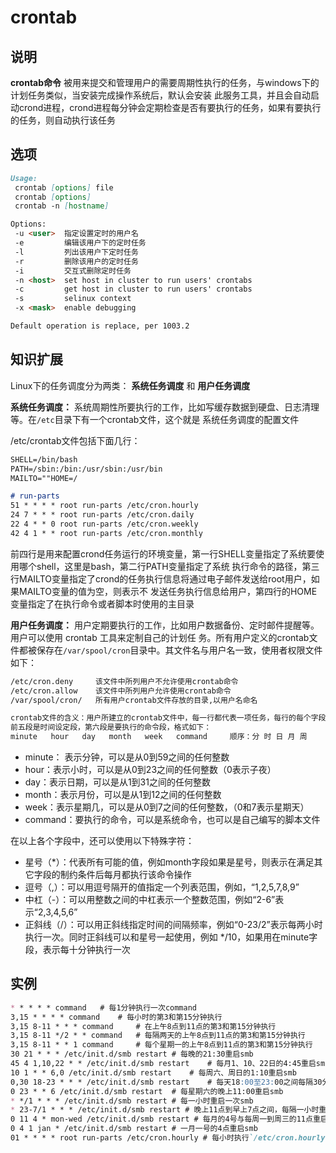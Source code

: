 # **crontab**

## 说明

**crontab命令** 被用来提交和管理用户的需要周期性执行的任务，与windows下的计划任务类似，当安装完成操作系统后，默认会安装
此服务工具，并且会自动启动crond进程，crond进程每分钟会定期检查是否有要执行的任务，如果有要执行的任务，则自动执行该任务

## 选项

```markdown
Usage:
 crontab [options] file
 crontab [options]
 crontab -n [hostname]

Options:
 -u <user>  指定设置定时的用户名
 -e         编辑该用户下的定时任务
 -l         列出该用户下定时任务
 -r         删除该用户的定时任务
 -i         交互式删除定时任务
 -n <host>  set host in cluster to run users' crontabs
 -c         get host in cluster to run users' crontabs
 -s         selinux context
 -x <mask>  enable debugging

Default operation is replace, per 1003.2

```

## 知识扩展

Linux下的任务调度分为两类： **系统任务调度** 和 **用户任务调度** 

**系统任务调度：** 系统周期性所要执行的工作，比如写缓存数据到硬盘、日志清理等。在`/etc`目录下有一个crontab文件，这个就是
系统任务调度的配置文件

/etc/crontab文件包括下面几行：

```markdown
SHELL=/bin/bash
PATH=/sbin:/bin:/usr/sbin:/usr/bin
MAILTO=""HOME=/

# run-parts
51 * * * * root run-parts /etc/cron.hourly
24 7 * * * root run-parts /etc/cron.daily
22 4 * * 0 root run-parts /etc/cron.weekly
42 4 1 * * root run-parts /etc/cron.monthly
```

前四行是用来配置crond任务运行的环境变量，第一行SHELL变量指定了系统要使用哪个shell，这里是bash，第二行PATH变量指定了系统
执行命令的路径，第三行MAILTO变量指定了crond的任务执行信息将通过电子邮件发送给root用户，如果MAILTO变量的值为空，则表示不
发送任务执行信息给用户，第四行的HOME变量指定了在执行命令或者脚本时使用的主目录

**用户任务调度：** 用户定期要执行的工作，比如用户数据备份、定时邮件提醒等。用户可以使用 crontab 工具来定制自己的计划任
务。所有用户定义的crontab文件都被保存在`/var/spool/cron`目录中。其文件名与用户名一致，使用者权限文件如下：

```markdown
/etc/cron.deny     该文件中所列用户不允许使用crontab命令
/etc/cron.allow    该文件中所列用户允许使用crontab命令
/var/spool/cron/   所有用户crontab文件存放的目录,以用户名命名

crontab文件的含义：用户所建立的crontab文件中，每一行都代表一项任务，每行的每个字段代表一项设置，它的格式共分为六个字段，
前五段是时间设定段，第六段是要执行的命令段，格式如下：
minute   hour   day   month   week   command     顺序：分 时 日 月 周
```

*   minute： 表示分钟，可以是从0到59之间的任何整数
*   hour：表示小时，可以是从0到23之间的任何整数（0表示子夜）
*   day：表示日期，可以是从1到31之间的任何整数
*   month：表示月份，可以是从1到12之间的任何整数
*   week：表示星期几，可以是从0到7之间的任何整数，（0和7表示星期天）
*   command：要执行的命令，可以是系统命令，也可以是自己编写的脚本文件

在以上各个字段中，还可以使用以下特殊字符：

*   星号（*）：代表所有可能的值，例如month字段如果是星号，则表示在满足其它字段的制约条件后每月都执行该命令操作
*   逗号（,）：可以用逗号隔开的值指定一个列表范围，例如，“1,2,5,7,8,9”
*   中杠（-）：可以用整数之间的中杠表示一个整数范围，例如“2-6”表示“2,3,4,5,6”
*   正斜线（/）：可以用正斜线指定时间的间隔频率，例如“0-23/2”表示每两小时执行一次。同时正斜线可以和星号一起使用，例如
    */10，如果用在minute字段，表示每十分钟执行一次

## 实例

```markdown
* * * * * command   # 每1分钟执行一次command
3,15 * * * * command    # 每小时的第3和第15分钟执行 
3,15 8-11 * * * command     # 在上午8点到11点的第3和第15分钟执行 
3,15 8-11 */2 * * command   # 每隔两天的上午8点到11点的第3和第15分钟执行
3,15 8-11 * * 1 command     # 每个星期一的上午8点到11点的第3和第15分钟执行
30 21 * * * /etc/init.d/smb restart # 每晚的21:30重启smb 
45 4 1,10,22 * * /etc/init.d/smb restart    # 每月1、10、22日的4:45重启smb 
10 1 * * 6,0 /etc/init.d/smb restart    # 每周六、周日的1:10重启smb
0,30 18-23 * * * /etc/init.d/smb restart    # 每天18:00至23:00之间每隔30分钟重启smb 
0 23 * * 6 /etc/init.d/smb restart  # 每星期六的晚上11:00重启smb 
* */1 * * * /etc/init.d/smb restart # 每一小时重启一次smb
* 23-7/1 * * * /etc/init.d/smb restart # 晚上11点到早上7点之间，每隔一小时重启smb
0 11 4 * mon-wed /etc/init.d/smb restart # 每月的4号与每周一到周三的11点重启smb 
0 4 1 jan * /etc/init.d/smb restart # 一月一号的4点重启smb
01 * * * * root run-parts /etc/cron.hourly # 每小时执行`/etc/cron.hourly`目录内的脚本

```

